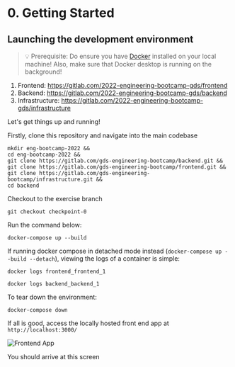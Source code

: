 # 0. Getting Started

## Launching the development environment

> 💡 Prerequisite: Do ensure you have [Docker](https://www.docker.com/get-started) installed on your local machine! Also, make sure that Docker desktop is running on the background!

1. Frontend: https://gitlab.com/2022-engineering-bootcamp-gds/frontend
2. Backend: https://gitlab.com/2022-engineering-bootcamp-gds/backend
3. Infrastructure: https://gitlab.com/2022-engineering-bootcamp-gds/infrastructure

Let's get things up and running!

Firstly, clone this repository and navigate into the main codebase

```console
mkdir eng-bootcamp-2022 &&
cd eng-bootcamp-2022 &&
git clone https://gitlab.com/gds-engineering-bootcamp/backend.git &&
git clone https://gitlab.com/gds-engineering-bootcamp/frontend.git &&
git clone https://gitlab.com/gds-engineering-bootcamp/infrastructure.git &&
cd backend
```

Checkout to the exercise branch

```console
git checkout checkpoint-0
```

Run the command below:

```console
docker-compose up --build
```

If running docker compose in detached mode instead (`docker-compose up --build --detach`), viewing the logs of a container is simple:

```console
docker logs frontend_frontend_1
```

```console
docker logs backend_backend_1
```

To tear down the environment:

```console
docker-compose down
```

If all is good, access the locally hosted front end app at `http://localhost:3000/`


![Frontend App](https://user-images.githubusercontent.com/43963814/134466840-341293c3-c0cd-4edd-b64d-e6564ab20199.png "Frontend App")

You should arrive at this screen